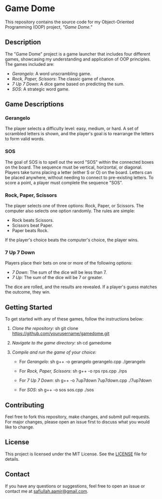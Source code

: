 # Game Dome

This repository contains the source code for my Object-Oriented Programming (OOP) project, *"Game Dome."*

## Description

The "Game Dome" project is a game launcher that includes four different games, showcasing my understanding and application of OOP principles. The games included are:

- *Gerangelo*: A word unscrambling game.
- *Rock, Paper, Scissors*: The classic game of chance.
- *7 Up 7 Down*: A dice game based on predicting the sum.
- *SOS*: A strategic word game.

## Game Descriptions

### Gerangelo

The player selects a difficulty level: easy, medium, or hard. A set of scrambled letters is shown, and the player's goal is to rearrange the letters to form valid words.


### SOS

The goal of SOS is to spell out the word "SOS" within the connected boxes on the board. The sequence must be vertical, horizontal, or diagonal. Players take turns placing a letter (either S or O) on the board. Letters can be placed anywhere, without needing to connect to pre-existing letters. To score a point, a player must complete the sequence "SOS".


### Rock, Paper, Scissors

The player selects one of three options: Rock, Paper, or Scissors. The computer also selects one option randomly. The rules are simple:
- Rock beats Scissors.
- Scissors beat Paper.
- Paper beats Rock.

If the player's choice beats the computer's choice, the player wins.


### 7 Up 7 Down

Players place their bets on one or more of the following options:
- *7 Down*: The sum of the dice will be less than 7.
- *7 Up*: The sum of the dice will be 7 or greater.

The dice are rolled, and the results are revealed. If a player's guess matches the outcome, they win.


## Getting Started

To get started with any of these games, follow the instructions below:

1. *Clone the repository:*
    sh
    git clone https://github.com/yourusername/gamedome.git
    

2. *Navigate to the game directory:*
    sh
    cd gamedome
    

3. *Compile and run the game of your choice:*
    - For *Gerangelo*:
        sh
        g++ -o gerangelo gerangelo.cpp
        ./gerangelo
        
    - For *Rock, Paper, Scissors*:
        sh
        g++ -o rps rps.cpp
        ./rps
        
    - For *7 Up 7 Down*:
        sh
        g++ -o 7up7down 7up7down.cpp
        ./7up7down
        
    - For *SOS*:
        sh
        g++ -o sos sos.cpp
        ./sos
        

## Contributing

Feel free to fork this repository, make changes, and submit pull requests. For major changes, please open an issue first to discuss what you would like to change.

## License

This project is licensed under the MIT License. See the [LICENSE](LICENSE) file for details.

## Contact

If you have any questions or suggestions, feel free to open an issue or contact me at safiullah.aamir@gmail.com.
